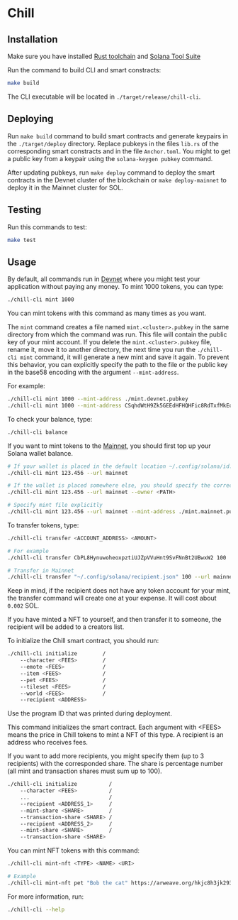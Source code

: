 # Chill

## Installation

Make sure you have installed [Rust
toolchain](https://www.rust-lang.org/tools/install) and [Solana Tool
Suite](https://docs.solana.com/cli/install-solana-cli-tools)

Run the command to build CLI and smart constracts:

```bash
make build
```

The CLI executable will be located in `./target/release/chill-cli`.

## Deploying

Run `make build` command to build smart contracts and generate keypairs in the
`./target/deploy` directory. Replace pubkeys in the files `lib.rs` of the
corresponding smart constracts and in the file `Anchor.toml`. You might to get
a public key from a keypair using the `solana-keygen pubkey` command.

After updating pubkeys, run `make deploy` command to deploy the smart contracts
in the Devnet cluster of the blockchain or `make deploy-mainnet` to deploy it
in the Mainnet cluster for SOL.

## Testing

Run this commands to test:

```bash
make test
```

## Usage

By default, all commands run in
[Devnet](https://docs.solana.com/ru/clusters#devnet) where you might test your
application without paying any money. To mint 1000 tokens, you can type:

```bash
./chill-cli mint 1000
```

You can mint tokens with this command as many times as you want.

The `mint` command creates a file named `mint.<cluster>.pubkey` in the same
directory from which the command was run. This file will contain the public key
of your mint account. If you delete the `mint.<cluster>.pubkey` file, rename
it, move it to another directory, the next time you run the `./chill-cli mint`
command, it will generate a new mint and save it again. To prevent this
behavior, you can explicitly specify the path to the file or the public key in
the base58 encoding with the argument `--mint-address`.

For example:

```bash
./chill-cli mint 1000 --mint-address ./mint.devnet.pubkey
./chill-cli mint 1000 --mint-address CSqhdWtH9Zk5GEEdHFHQHFic8RdTxfMkEoCPevBK1PTL
```

To check your balance, type:

```bash
./chill-cli balance
```

If you want to mint tokens to the
[Mainnet](https://docs.solana.com/ru/clusters#mainnet-beta), you should first
top up your Solana wallet balance.

```bash
# If your wallet is placed in the default location ~/.config/solana/id.json
./chill-cli mint 123.456 --url mainnet

# If the wallet is placed somewhere else, you should specify the correct path
./chill-cli mint 123.456 --url mainnet --owner <PATH>

# Specify mint file explicitly
./chill-cli mint 123.456 --url mainnet --mint-address ./mint.mainnet.pubkey
```

To transfer tokens, type:

```bash
./chill-cli transfer <ACCOUNT_ADDRESS> <AMOUNT>

# For example
./chill-cli transfer CbPL8HynuwoheoxpztiUJZpVVuHnt9SvFNnBt2UBwxW2 100

# Transfer in Mainnet
./chill-cli transfer "~/.config/solana/recipient.json" 100 --url mainnet
```

Keep in mind, if the recipient does not have any token account for your mint,
the transfer command will create one at your expense. It will cost about
`0.002` SOL.

If you have minted a NFT to yourself, and then transfer it to someone, the
recipient will be added to a creators list.

To initialize the Chill smart contract, you should run:

```bash
./chill-cli initialize        /
    --character <FEES>        /
    --emote <FEES>            /
    --item <FEES>             /
    --pet <FEES>              /
    --tileset <FEES>          /
    --world <FEES>            /
    --recipient <ADDRESS>
```

Use the program ID that was printed during deployment.

This command initializes the smart contract. Each argument with \<FEES\> means
the price in Chill tokens to mint a NFT of this type. A recipient is an address
who receives fees.

If you want to add more recipients, you might specify them (up to 3 recipients)
with the corresponded share. The share is percentage number (all mint and
transaction shares must sum up to 100).

```bash
./chill-cli initialize          /
    --character <FEES>          /
    ...                         /
    --recipient <ADDRESS_1>     /
    --mint-share <SHARE>        /
    --transaction-share <SHARE> /
    --recipient <ADDRESS_2>     /
    --mint-share <SHARE>        /
    --transaction-share <SHARE>
```

You can mint NFT tokens with this command:

```bash
./chill-cli mint-nft <TYPE> <NAME> <URI>

# Example
./chill-cli mint-nft pet "Bob the cat" https://arweave.org/hkjc8h3jk2938hk32
```

For more information, run:

```bash
./chill-cli --help
```
